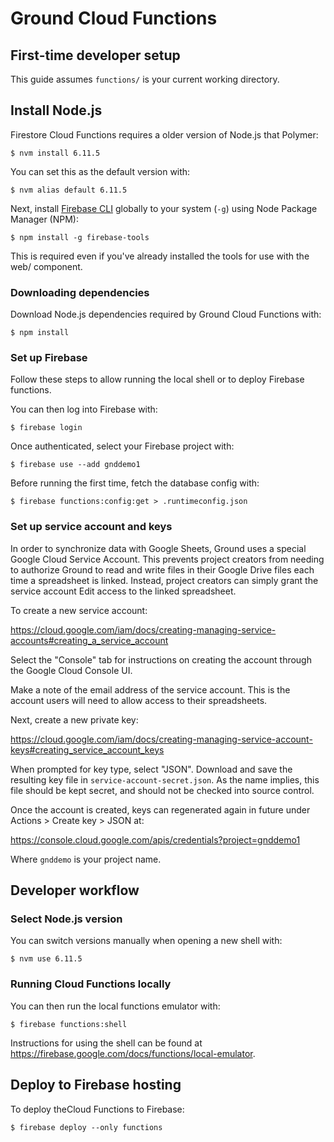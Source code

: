 # Ground Cloud Functions

## First-time developer setup

This guide assumes `functions/` is your current working directory.

## Install Node.js

Firestore Cloud Functions requires a older version of Node.js that Polymer:

```
$ nvm install 6.11.5
```

You can set this as the default version with:

```
$ nvm alias default 6.11.5
```

Next, install [Firebase CLI](https://firebase.google.com/docs/cli/) globally to your system (`-g`) using Node Package Manager (NPM):

```
$ npm install -g firebase-tools
```

This is required even if you've already installed the tools for use with the web/ component.

### Downloading dependencies

Download Node.js dependencies required by Ground Cloud Functions with:

```
$ npm install
```

### Set up Firebase

Follow these steps to allow running the local shell or to deploy Firebase functions.

You can then log into Firebase with:

```
$ firebase login
```

Once authenticated, select your Firebase project with:

```
$ firebase use --add gnddemo1
```

Before running the first time, fetch the database config with:

```
$ firebase functions:config:get > .runtimeconfig.json
```

### Set up service account and keys

In order to synchronize data with Google Sheets, Ground uses a special Google Cloud Service Account. This prevents project creators from needing to authorize Ground to read and write files in their Google Drive files each time a spreadsheet is linked. Instead, project creators can simply grant the service account Edit access to the linked spreadsheet.

To create a new service account:

  https://cloud.google.com/iam/docs/creating-managing-service-accounts#creating_a_service_account

Select the "Console" tab for instructions on creating the account through the Google Cloud Console UI.

Make a note of the email address of the service account. This is the account users will need to allow access to their spreadsheets.

Next, create a new private key:

  https://cloud.google.com/iam/docs/creating-managing-service-account-keys#creating_service_account_keys

When prompted for key type, select "JSON". Download and save the resulting key file in `service-account-secret.json`. As the name implies, this file should be kept secret, and should not be checked into source control.

Once the account is created, keys can regenerated again in future under Actions > Create key > JSON at:

  https://console.cloud.google.com/apis/credentials?project=gnddemo1

Where `gnddemo` is your project name.

## Developer workflow

### Select Node.js version

You can switch versions manually when opening a new shell with:

```
$ nvm use 6.11.5
```

### Running Cloud Functions locally

You can then run the local functions emulator with:

```
$ firebase functions:shell
```

Instructions for using the shell can be found at https://firebase.google.com/docs/functions/local-emulator.

## Deploy to Firebase hosting

To deploy theCloud Functions to Firebase:

```
$ firebase deploy --only functions
```

